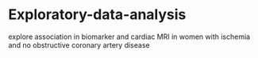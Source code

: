 # Exploratory-data-analysis
explore association in biomarker and  cardiac MRI  in women with ischemia and no obstructive coronary artery disease
